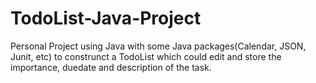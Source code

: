 # TodoList-Java-Project
Personal Project using Java with some Java packages(Calendar, JSON, Junit, etc) to construnct a TodoList which could edit and store the importance, duedate and description of the task.
